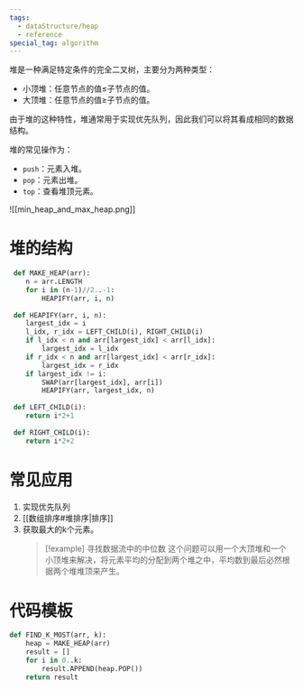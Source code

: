 ```yaml
---
tags:
  - dataStructure/heap
  - reference
special_tag: algorithm
---
```

堆是一种满足特定条件的完全二叉树，主要分为两种类型：
- 小顶堆：任意节点的值$\le$子节点的值。
- 大顶堆：任意节点的值$\ge$子节点的值。

由于堆的这种特性，堆通常用于实现优先队列，因此我们可以将其看成相同的数据结构。

堆的常见操作为：
- `push`：元素入堆。
- `pop`：元素出堆。
- `top`：查看堆顶元素。

![[min_heap_and_max_heap.png]]

# 堆的结构

```python
 def MAKE_HEAP(arr):
	n = arr.LENGTH
	for i in (n-1)//2..-1:
		HEAPIFY(arr, i, n)
 
 def HEAPIFY(arr, i, n):
 	largest_idx = i
 	l_idx, r_idx = LEFT_CHILD(i), RIGHT_CHILD(i)
 	if l_idx < n and arr[largest_idx] < arr[l_idx]:
 		largest_idx = l_idx
 	if r_idx < n and arr[largest_idx] < arr[r_idx]:
 		largest_idx = r_idx
 	if largest_idx != i:
 		SWAP(arr[largest_idx], arr[i])
 		HEAPIFY(arr, largest_idx, n)
 
 def LEFT_CHILD(i):
 	return i*2+1
 
 def RIGHT_CHILD(i):
 	return i*2+2
```

# 常见应用

1. 实现优先队列
2. [[数组排序#堆排序|排序]]
3. 获取最大的k个元素。
   > [!example] 寻找数据流中的中位数
   > 这个问题可以用一个大顶堆和一个小顶堆来解决，将元素平均的分配到两个堆之中，平均数到最后必然根据两个堆堆顶来产生。
# 代码模板

```python
def FIND_K_MOST(arr, k):
	heap = MAKE_HEAP(arr)
	result = []
	for i in 0..k:
		result.APPEND(heap.POP())
	return result
```
